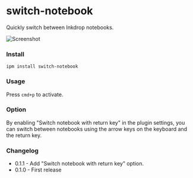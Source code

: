# switch-notebook

Quickly switch between Inkdrop notebooks.

![Screenshot](https://github.marconijr.com/switch-notebook/screenshot.png)

### Install

```
ipm install switch-notebook
```

### Usage

Press `cmd+p` to activate.

### Option

By enabling "Switch notebook with return key" in the plugin settings, you can switch between notebooks using the arrow keys on the keyboard and the return key.

### Changelog

- 0.1.1 - Add "Switch notebook with return key" option.
- 0.1.0 - First release
